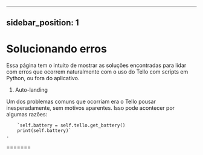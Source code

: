 
---
sidebar_position: 1
---
# Solucionando erros 
Essa página tem o intuito de mostrar as soluções encontradas para lidar com erros que ocorrem naturalmente com o uso do Tello com scripts em Python, ou fora do aplicativo.

1.  Auto-landing

Um dos problemas comuns que ocorriam era o Tello pousar inesperadamente, sem motivos aparentes. Isso pode acontecer por algumas razões:

		`self.battery = self.tello.get_battery()
		print(self.battery)`
	.
=======
